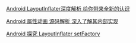 [Android LayoutInflater深度解析 给你带来全新的认识](https://blog.csdn.net/lmj623565791/article/details/38171465)

[Android 属性动画 源码解析 深入了解其内部实现](https://blog.csdn.net/lmj623565791/article/details/42056859)

[Android 探究 LayoutInflater setFactory](https://blog.csdn.net/lmj623565791/article/details/51503977)

